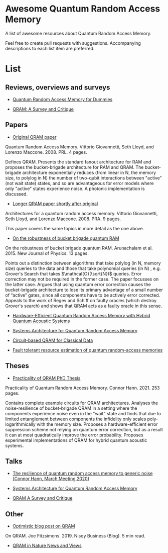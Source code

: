 # Awesome Quantum Random Access Memory
A list of awesome resources about Quantum Random Access Memory.

Feel free to create pull requests with suggestions. Accompanying descriptions to each list item are preferred. 


# List

## Reviews, overviews and surveys

* [Quantum Random Access Memory for Dummies](https://www.mdpi.com/1424-8220/23/17/7462)

* [QRAM: A Survey and Critique](https://arxiv.org/abs/2305.10310)

## Papers

* [Original QRAM paper](https://journals.aps.org/prl/abstract/10.1103/PhysRevLett.100.160501)

Quantum Random Access Memory. Vittorio Giovannetti, Seth Lloyd, and Lorenzo Maccone. 2008. PRL. 4 pages. 

Defines QRAM. Presents the standard fanout architecture for RAM and proposes the bucket-brigade architecture for RAM and QRAM. The bucket-brigade architecture exponentially reduces (from linear in N, the memory size, to polylog in N) the number of two-qubit interactions between "active" (not wait state) states, and so are advantageous for error models where only "active" states experience noise. A photonic implementation is discussed. 
* [Longer QRAM paper shortly after original](https://journals.aps.org/prl/abstract/10.1103/PhysRevLett.100.160501)

Architectures for a quantum random access memory. Vittorio Giovannetti, Seth Lloyd, and Lorenzo Maccone. 2008. PRA. 9 pages. 

This paper covers the same topics in more detail as the one above.

* [On the robustness of bucket brigade quantum RAM](https://arxiv.org/abs/1502.03450)

On the robustness of bucket brigade quantum RAM. Arunachalam et al. 2015. New Journal of Physics. 13 pages.

Points out a distinction between algorithms that take polylog (in N, memory size) queries to the data and those that take polynomial queries (in N) , e.g. Grover's Search that takes $\mathcal{O}(\sqrt{N})$ queries. Error correction may not be required in the former case. The paper focusses on the latter case. 
Argues that using quantum error correction causes the bucket-brigade architecture to lose its primary advantage of a small number of “active” gates, since
all components have to be actively error corrected.
Appeals to the work of Regev and Schiff on faulty oracles (which destroy Grover's search) and shows that QRAM acts as a faulty oracle in this sense. 

* [Hardware-Efficient Quantum Random Access Memory with Hybrid Quantum Acoustic Systems](https://journals.aps.org/prl/abstract/10.1103/PhysRevLett.123.250501)

* [Systems Architecture for Quantum Random Access Memory](https://arxiv.org/abs/2306.03242)

* [Circuit-based QRAM for Classical Data](https://www.nature.com/articles/s41598-019-40439-3.pdf)

* [Fault tolerant resource estimation of quantum random-access memories](https://arxiv.org/abs/1902.01329)

## Theses

* [Practicality of QRAM PhD Thesis](https://elischolar.library.yale.edu/gsas_dissertations/346/)

Practicality of Quantum Random Access Memory. Connor Hann. 2021. 253 pages. 

Contains complete example circuits for QRAM architectures. Analyses the noise-resilience of bucket-brigade QRAM in a setting where the components experience noise even in the "wait" state and finds that due to limited entanglement between components the infidelity only scales poly-logarithmically with the memory size. Proposes a hardware-efficient error suppression scheme not relying on quantum error correction, but as a result it can at most quadratically improve the error probability. Proposes experimental implementations of QRAM for hybrid quantum acoustic systems.

## Talks

* [The resilience of quantum random access memory to generic noise (Connor Hann, March Meeting 2020)](https://www.youtube.com/watch?v=mz3DdS-HLdM)

* [Systems Architecture for Quantum Random Access Memory](https://www.youtube.com/watch?v=5SS-LvNoVrA)

* [QRAM A Survey and Critique](https://www.youtube.com/watch?v=Wm2dowNOek4)

## Other

* [Optimistic blog post on QRAM](http://nisqybusiness.com/2019/08/05/on-qram/)

On QRAM. Joe Fitzsimons. 2019. Nisqy Business (Blog). 5 min read.

* [QRAM in Nature News and Views](https://www.nature.com/articles/468044a)

